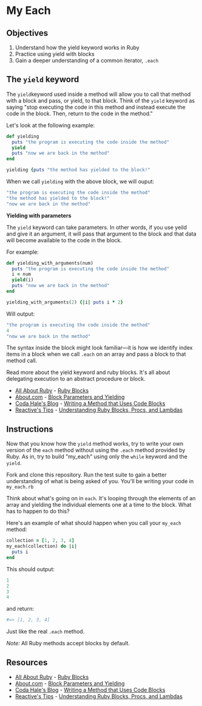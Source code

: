 # My Each

## Objectives
1. Understand how the yield keyword works in Ruby
2. Practice using yield with blocks
3. Gain a deeper understanding of a common iterator, `.each`

## The `yield` keyword

The `yield`keyword used inside a method will allow you to call that method with a block and pass, or yield, to that block. Think of the `yield` keyword as saying "stop executing the code in this method and instead execute the code in the block. Then, return to the code in the method." 

Let's look at the following example: 

```ruby
def yielding
  puts "the program is executing the code inside the method"
  yield
  puts "now we are back in the method"
end

yielding {puts "the method has yielded to the block!"
```

When we call `yielding` with the above block, we will ouput:

```ruby
"the program is executing the code inside the method"
"the method has yielded to the block!"
"now we are back in the method"
```

**Yielding with parameters**

The `yield` keyword can take parameters. In other words, if you use yeild and give it an argument, it will pass that argument to the block and that data will become available to the code in the block. 

For example:
 
```ruby
def yielding_with_arguments(num)
  puts "the program is executing the code inside the method"
  i = num
  yield(i)
  puts "now we are back in the method"
end

yielding_with_arguments(2) {|i| puts i * 2}
```

Will output:

```ruby
"the program is executing the code inside the method"
4
"now we are back in the method"
```

The syntax inside the block might look familiar––it is how we identify index items in a block when we call `.each` on an array and pass a block to that method call. 

Read more about the yield keyword and ruby blocks. It's all about delegating execution to an abstract procedure or block.

* [All About Ruby](http://allaboutruby.wordpress.com/) - [Ruby Blocks](http://allaboutruby.wordpress.com/2006/01/20/ruby-blocks-101/)
* [About.com](http://ruby.about.com/) - [Block Parameters and Yielding](http://ruby.about.com/od/beginningruby/a/Block-Parameters-And-Yielding.htm)
* [Coda Hale's Blog](http://blog.codahale.com/2005/11/24/a-ruby-howto-writing-a-method-that-uses-code-blocks/) - [Writing a Method that Uses Code Blocks](http://blog.codahale.com/2005/11/24/a-ruby-howto-writing-a-method-that-uses-code-blocks/)
* [Reactive's Tips](http://www.reactive.io/tips/) - [Understanding Ruby Blocks, Procs, and Lambdas](http://www.reactive.io/tips/2008/12/21/understanding-ruby-blocks-procs-and-lambdas/)

## Instructions

Now that you know how the `yield` method works, try to write your
own version of the `each` method without using the `.each` method
provided by Ruby. As in, try to build "my_each" using only the 
`while` keyword and the `yield`.

Fork and clone this repository. Run the test suite to gain a better understanding of what is being asked of you. You'll be writing your code in `my_each.rb`

Think about what's going on in `each`. It's looping through
the elements of an array and yielding the individual
elements one at a time to the block. What has to happen
to do this?

Here's an example of what should happen when you call your `my_each` method:

```ruby
collection = [1, 2, 3, 4]
my_each(collection) do |i|
  puts i
end
```

This should output: 

```ruby
1
2
3
4
```

and return:

```ruby
#=> [1, 2, 3, 4]
```

Just like the real `.each` method.

*Note:* All Ruby methods accept blocks by default.

## Resources
* [All About Ruby](http://allaboutruby.wordpress.com/) - [Ruby Blocks](http://allaboutruby.wordpress.com/2006/01/20/ruby-blocks-101/)
* [About.com](http://ruby.about.com/) - [Block Parameters and Yielding](http://ruby.about.com/od/beginningruby/a/Block-Parameters-And-Yielding.htm)
* [Coda Hale's Blog](http://blog.codahale.com/2005/11/24/a-ruby-howto-writing-a-method-that-uses-code-blocks/) - [Writing a Method that Uses Code Blocks](http://blog.codahale.com/2005/11/24/a-ruby-howto-writing-a-method-that-uses-code-blocks/)
* [Reactive's Tips](http://www.reactive.io/tips/) - [Understanding Ruby Blocks, Procs, and Lambdas](http://www.reactive.io/tips/2008/12/21/understanding-ruby-blocks-procs-and-lambdas/)
